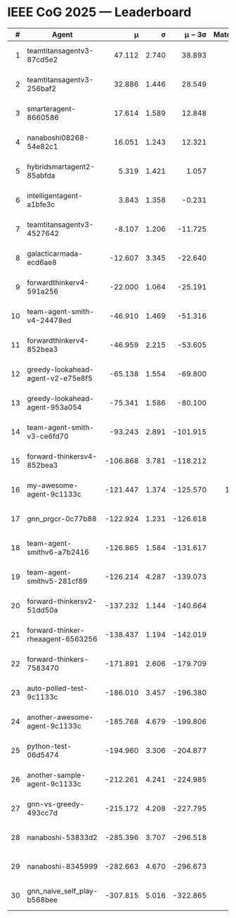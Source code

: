 # IEEE CoG 2025 — Leaderboard

| # | Agent | μ | σ | μ − 3σ | Matches | Updated |
|---:|---|---:|---:|---:|---:|---|
| 1 | teamtitansagentv3-87cd5e2 | 47.112 | 2.740 | 38.893 | 760 | 2025-08-27 00:52 |
| 2 | teamtitansagentv3-256baf2 | 32.886 | 1.446 | 28.549 | 880 | 2025-08-27 00:52 |
| 3 | smarteragent-8660586 | 17.614 | 1.589 | 12.848 | 627 | 2025-08-27 00:52 |
| 4 | nanaboshi08268-54e82c1 | 16.051 | 1.243 | 12.321 | 720 | 2025-08-27 00:52 |
| 5 | hybridsmartagent2-85abfda | 5.319 | 1.421 | 1.057 | 645 | 2025-08-27 00:52 |
| 6 | intelligentagent-a1bfe3c | 3.843 | 1.358 | -0.231 | 722 | 2025-08-27 00:52 |
| 7 | teamtitansagentv3-4527642 | -8.107 | 1.206 | -11.725 | 780 | 2025-08-27 00:52 |
| 8 | galacticarmada-ecd6ae8 | -12.607 | 3.345 | -22.640 | 860 | 2025-08-27 00:52 |
| 9 | forwardthinkerv4-591a256 | -22.000 | 1.064 | -25.191 | 708 | 2025-08-27 00:52 |
| 10 | team-agent-smith-v4-24478ed | -46.910 | 1.469 | -51.316 | 640 | 2025-08-27 00:52 |
| 11 | forwardthinkerv4-852bea3 | -46.959 | 2.215 | -53.605 | 607 | 2025-08-27 00:52 |
| 12 | greedy-lookahead-agent-v2-e75e8f5 | -65.138 | 1.554 | -69.800 | 758 | 2025-08-27 00:52 |
| 13 | greedy-lookahead-agent-953a054 | -75.341 | 1.586 | -80.100 | 678 | 2025-08-27 00:52 |
| 14 | team-agent-smith-v3-ce6fd70 | -93.243 | 2.891 | -101.915 | 900 | 2025-08-27 00:52 |
| 15 | forward-thinkersv4-852bea3 | -106.868 | 3.781 | -118.212 | 707 | 2025-08-27 00:52 |
| 16 | my-awesome-agent-9c1133c | -121.447 | 1.374 | -125.570 | 1040 | 2025-08-27 00:52 |
| 17 | gnn_prgcr-0c77b88 | -122.924 | 1.231 | -126.618 | 660 | 2025-08-27 00:52 |
| 18 | team-agent-smithv6-a7b2416 | -126.865 | 1.584 | -131.617 | 900 | 2025-08-27 00:52 |
| 19 | team-agent-smithv5-281cf89 | -126.214 | 4.287 | -139.073 | 920 | 2025-08-27 00:52 |
| 20 | forward-thinkersv2-51dd50a | -137.232 | 1.144 | -140.664 | 842 | 2025-08-27 00:52 |
| 21 | forward-thinker-rheaagent-6563256 | -138.437 | 1.194 | -142.019 | 962 | 2025-08-27 00:52 |
| 22 | forward-thinkers-7583470 | -171.891 | 2.606 | -179.709 | 860 | 2025-08-27 00:52 |
| 23 | auto-polled-test-9c1133c | -186.010 | 3.457 | -196.380 | 500 | 2025-08-27 00:52 |
| 24 | another-awesome-agent-9c1133c | -185.768 | 4.679 | -199.806 | 900 | 2025-08-27 00:52 |
| 25 | python-test-06d5474 | -194.960 | 3.306 | -204.877 | 620 | 2025-08-27 00:52 |
| 26 | another-sample-agent-9c1133c | -212.261 | 4.241 | -224.985 | 920 | 2025-08-27 00:52 |
| 27 | gnn-vs-greedy-493cc7d | -215.172 | 4.208 | -227.795 | 780 | 2025-08-27 00:52 |
| 28 | nanaboshi-53833d2 | -285.396 | 3.707 | -296.518 | 720 | 2025-08-27 00:52 |
| 29 | nanaboshi-8345999 | -282.663 | 4.670 | -296.673 | 940 | 2025-08-27 00:52 |
| 30 | gnn_naive_self_play-b568bee | -307.815 | 5.016 | -322.865 | 600 | 2025-08-27 00:52 |
